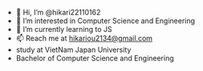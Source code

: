 - 👋 Hi, I’m @hikari22110162
- 👀 I’m interested in Computer Science and Engineering
- 🌱 I’m currently learning to JS
- 📫 Reach me at hikariou2134@gmail.com  
- study at VietNam Japan University
- Bachelor of Computer Science and Engineering 



<!---
hikari22110162/hikari22110162 is a ✨ special ✨ repository because its `README.md` (this file) appears on your GitHub profile.
You can click the Preview link to take a look at your changes.
--->
